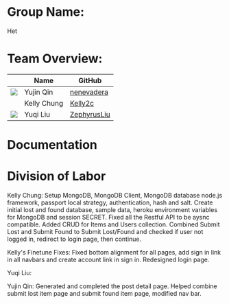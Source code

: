 # Group Name: 
Het

# Team Overview: 
| | Name | GitHub |
| ------------- |------------- | ------------- |
| ![](https://avatars.githubusercontent.com/u/71847172?s=48&v=4) | Yujin Qin | [nenevadera](https://github.com/nenevadera) |
| ![]() | Kelly Chung | [Kelly2c](https://github.com/Kelly2c) |
| ![](https://avatars.githubusercontent.com/u/58710754?s=40&v=4) | Yuqi Liu| [ZephyrusLiu](https://github.com/ZephyrusLiu) |

# Documentation

# Division of Labor
Kelly Chung: Setup MongoDB, MongoDB Client, MongoDB database node.js framework, passport local strategy, authentication, hash and salt.  Create initial lost and found database, sample data, heroku environment variables for MongoDB and session SECRET.  Fixed all the Restful API to be aysnc compatible.  Added CRUD for Items and Users collection.  Combined Submit Lost and Submit Found to Submit Lost/Found and checked if user not logged in, redirect to login page, then continue.

Kelly's Finetune Fixes: Fixed bottom alignment for all pages, add sign in link in all navbars and create account link in sign in.  Redesigned login page.

Yuqi Liu:

Yujin Qin: Generated and completed the post detail page. Helped combine submit lost item page and submit found item page, modified nav bar.
